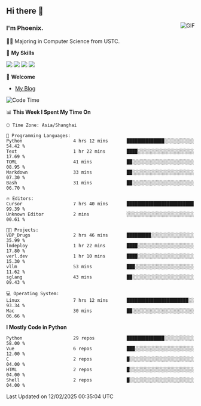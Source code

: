 ## Hi there 👋
<img align="right" alt="GIF" src="https://raw.githubusercontent.com/JoeyBling/JoeyBling/master/pic/pusheencode.gif" />

### I'm Phoenix.

👨‍🎓 Majoring in Computer Science from USTC.

🌟 **My Skills**

![](https://img.shields.io/badge/-Python-3e74a2?style=flat-square&logo=Python&logoColor=fff)
![](https://img.shields.io/badge/-C++-9f62a5?style=flat&logo=cplusplus&logoColor=white)
![](https://img.shields.io/badge/-Linux-185886?style=flat-square&logo=Linux&logoColor=fff)
![](https://img.shields.io/badge/-Rust-ff4136?style=flat-square&logo=Rust&logoColor=fff)

💬 **Welcome**

- [My Blog](https://ysy-phoenix.github.io/)

<!--START_SECTION:waka-->
![Code Time](http://img.shields.io/badge/Code%20Time-1%2C179%20hrs%2048%20mins-blue)

📊 **This Week I Spent My Time On** 

```text
🕑︎ Time Zone: Asia/Shanghai

💬 Programming Languages: 
Python                   4 hrs 12 mins       ██████████████░░░░░░░░░░░   54.42 % 
Text                     1 hr 22 mins        ████░░░░░░░░░░░░░░░░░░░░░   17.69 % 
TOML                     41 mins             ██░░░░░░░░░░░░░░░░░░░░░░░   08.95 % 
Markdown                 33 mins             ██░░░░░░░░░░░░░░░░░░░░░░░   07.30 % 
Bash                     31 mins             ██░░░░░░░░░░░░░░░░░░░░░░░   06.70 % 

🔥 Editors: 
Cursor                   7 hrs 40 mins       █████████████████████████   99.39 % 
Unknown Editor           2 mins              ░░░░░░░░░░░░░░░░░░░░░░░░░   00.61 % 

🐱‍💻 Projects: 
VBP_Drugs                2 hrs 46 mins       █████████░░░░░░░░░░░░░░░░   35.99 % 
lmdeploy                 1 hr 22 mins        ████░░░░░░░░░░░░░░░░░░░░░   17.80 % 
verl.dev                 1 hr 10 mins        ████░░░░░░░░░░░░░░░░░░░░░   15.30 % 
vllm                     53 mins             ███░░░░░░░░░░░░░░░░░░░░░░   11.62 % 
sglang                   43 mins             ██░░░░░░░░░░░░░░░░░░░░░░░   09.43 % 

💻 Operating System: 
Linux                    7 hrs 12 mins       ███████████████████████░░   93.34 % 
Mac                      30 mins             ██░░░░░░░░░░░░░░░░░░░░░░░   06.66 % 
```

**I Mostly Code in Python** 

```text
Python                   29 repos            ██████████████░░░░░░░░░░░   58.00 % 
Vue                      6 repos             ███░░░░░░░░░░░░░░░░░░░░░░   12.00 % 
C                        2 repos             █░░░░░░░░░░░░░░░░░░░░░░░░   04.00 % 
HTML                     2 repos             █░░░░░░░░░░░░░░░░░░░░░░░░   04.00 % 
Shell                    2 repos             █░░░░░░░░░░░░░░░░░░░░░░░░   04.00 % 
```




 Last Updated on 12/02/2025 00:35:04 UTC
<!--END_SECTION:waka-->

<!--
**ysy-phoenix/ysy-phoenix** is a ✨ _special_ ✨ repository because its `README.md` (this file) appears on your GitHub profile.

Here are some ideas to get you started:

- 🔭 I’m currently working on ...
- 🌱 I’m currently learning ...
- 👯 I’m looking to collaborate on ...
- 🤔 I’m looking for help with ...
- 💬 Ask me about ...
- 📫 How to reach me: ...
- 😄 Pronouns: ...
- ⚡ Fun fact: ...
-->
